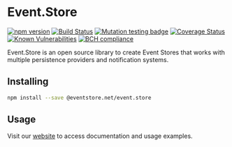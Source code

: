 # Event.Store

[![npm version](https://badge.fury.io/js/%40eventstore.net%2Fevent.store.svg)](https://badge.fury.io/js/%40eventstore.net%2Fevent.store)
[![Build Status](https://travis-ci.org/thiagobustamante/node-eventstore.svg?branch=master)](https://travis-ci.org/thiagobustamante/node-eventstore)
[![Mutation testing badge](https://badge.stryker-mutator.io/github.com/thiagobustamante/node-eventstore/master)](https://thiagobustamante.github.io/node-eventstore/mutation/html/)
[![Coverage Status](https://coveralls.io/repos/github/thiagobustamante/node-eventstore/badge.svg?branch=master)](https://coveralls.io/github/thiagobustamante/node-eventstore?branch=master)
[![Known Vulnerabilities](https://snyk.io/test/github/thiagobustamante/node-eventstore/badge.svg?targetFile=package.json)](https://snyk.io/test/github/thiagobustamante/node-eventstore?targetFile=package.json)
[![BCH compliance](https://bettercodehub.com/edge/badge/thiagobustamante/node-eventstore?branch=master)](https://bettercodehub.com/)

Event.Store is an open source library to create Event Stores that works with multiple persistence providers and notification systems.


## Installing

```sh
npm install --save @eventstore.net/event.store
```

## Usage

Visit our [website](http://www.eventstore.net.br) to access documentation and usage examples.